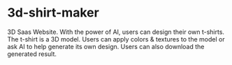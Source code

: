 # 3d-shirt-maker
 3D Saas Website. With the power of AI, users can design their own t-shirts. The t-shirt is a 3D model. Users can apply colors & textures to the model or ask AI to help generate its own design. Users can also download the generated result.

